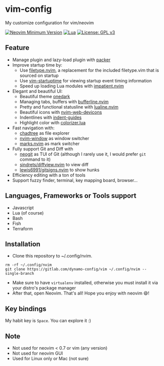 # vim-config
My customize configuration for vim/neovim

[![Neovim Minimum Version](https://img.shields.io/badge/Neovim-0.7-blue?style=flat-square&logo=Neovim&logoColor=white)](https://github.com/neovim/neovim)
[![Lua](https://img.shields.io/badge/Made%20with%20Lua-blue.svg?style=flat-square&logo=lua)](https://lua.org)
[![License: GPL v3](https://img.shields.io/badge/License-GPLv3-blue.svg)](https://www.gnu.org/licenses/gpl-3.0)

## Feature

- Manage plugin and lazy-load plugin with [packer](https://github.com/wbthomason/packer.nvim)
- Improve startup time by:
  + Use [filetype.nvim](https://github.com/nathom/filetype.nvim), a replacement for the included filetype.vim that is sourced on startup
  + Use [vim-startuptime](https://github.com/dstein64/vim-startuptime) for viewing startup event timing information
  + Speed up loading Lua modules with [impatient.nvim](https://github.com/lewis6991/impatient.nvim)
- Elegant and beautiful UI:
  + Beautiful theme [onedark](https://github.com/navarasu/onedark.nvim)
  + Managing tabs, buffers with [bufferline.nvim](https://github.com/akinsho/bufferline.nvim)
  + Pretty and functional statusline with [lualine.nvim](https://github.com/nvim-lualine/lualine.nvim)
  + Beautiful icons with [nvim-web-devicons](https://github.com/kyazdani42/nvim-web-devicons)
  + Indentlines with [indent-guides](https://github.com/glepnir/indent-guides.nvim)
  + Highlight color with [colorizer.lua](https://github.com/norcalli/nvim-colorizer.lua)
- Fast navigation with:
  + [chadtree](https://github.com/ms-jpq/chadtree) as file explorer
  + [nvim-window](https://gitlab.com/yorickpeterse/nvim-window) as window switcher
  + [marks.nvim](chentau/marks.nvim) as mark switcher
- Fully support Git and Diff with
  + [neogit](https://github.com/TimUntersberger/neogit) as TUI of Git (although I rarely use it, I would prefer `git` command to it)
  + [sindrets/diffview.nvim](https://github.com/sindrets/diffview.nvim) to view diff
  + [lewis6991/gitsigns.nvim](https://github.com/lewis6991/gitsigns.nvim) to show hunks
- Efficiency editing with a ton of tools
- Support fuzzy finder, terminal, key mapping board, browser...

## Languages, Frameworks or Tools support

- Javascript
- Lua (of course)
- Bash
- Fish
- Terraform

## Installation

- Clone this repository to ~/.config/nvim.
```
rm -rf ~/.config/nvim
git clone https://gitlab.com/dynamo-config/vim ~/.config/nvim --single-branch
```
- Make sure to have `virtualenv` installed, otherwise you must install it via your distro's package manager
- After that, open Neovim. That's all! Hope you enjoy with neovim :smile:!

## Key bindings

My habit key is `Space`. You can explore it :)

## Note

- Not used for neovim < 0.7 or vim (any version)
- Not used for neovim GUI
- Used for Linux only or Mac (not sure)
